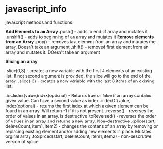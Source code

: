 # javascript_info

javascript methods and functions:

**Add Elements to an Array**
.push() - adds to end of array and mutates it
.unshift() - adds to beginning of an array and mutates it
**Remove elements from an Array**
.pop() - removes last element from an array and mutates the array. Doesn't take an argument
.shift() - removed first element from an array and mutates it. DOesn't take an argument

**Slicing an array**

.slice(0,3) - creates a new variable with the first 4 elements of an existing list. If not second argument is provided, the slice will go to the end of the array. 
.slice(-3) - creates a new variable with the last 3 items of an existing list. 

.includes(value,index(optional) - Returns true or false if an array contains given value. Can have a second value as index
.indexOf(value, index(optional) - returns the first index at which a given element can be found in an array. Will return -1 if it is not present.
.reverse() - reverses the order of values in an array. is destructive
.toReversed() - reverses the order of values in an array and returns a new array. Non-destructive
.splice(start, deleteCount, item1, item2) - changes the contans of an array by removing or replacing existing element and/or adding new elements in place. Mutates orginal array
.toSpliced(start, deleteCount, item1, item2) - non-descrutive version of splice


